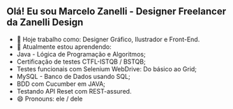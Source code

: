 ## Olá! Eu sou Marcelo Zanelli - Designer Freelancer da Zanelli Design



- 🔭 Hoje trabalho como: Designer Gráfico, Ilustrador e Front-End.
- 🌱 Atualmente estou aprendendo: 
- Java - Lógica de Programação e Algoritmos;
- Certificação de testes CTFL-ISTQB / BSTQB;
- Testes funcionais com Selenium WebDrive: Do básico ao Grid;
- MySQL - Banco de Dados usando SQL;
- BDD com Cucumber em JAVA;
- Testando API Reset com REST-assured.
- 😄 Pronouns: ele / dele


